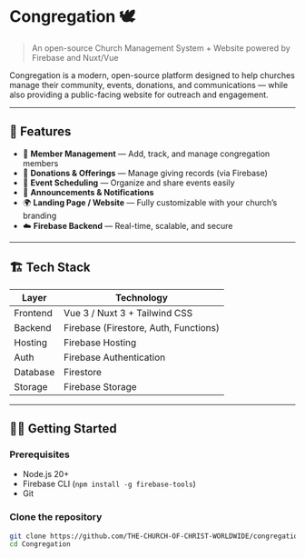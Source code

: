 # Congregation 🕊️
> An open-source Church Management System + Website powered by Firebase and Nuxt/Vue

Congregation is a modern, open-source platform designed to help churches manage their community, events, donations, and communications — while also providing a public-facing website for outreach and engagement.

---

## 🚀 Features

- 🔐 **Member Management** — Add, track, and manage congregation members  
- 💸 **Donations & Offerings** — Manage giving records (via Firebase)  
- 📅 **Event Scheduling** — Organize and share events easily  
- 📣 **Announcements & Notifications**  
- 🌍 **Landing Page / Website** — Fully customizable with your church’s branding  
- ☁️ **Firebase Backend** — Real-time, scalable, and secure

---

## 🏗️ Tech Stack

| Layer | Technology |
|-------|-------------|
| Frontend | Vue 3 / Nuxt 3 + Tailwind CSS |
| Backend | Firebase (Firestore, Auth, Functions) |
| Hosting | Firebase Hosting |
| Auth | Firebase Authentication |
| Database | Firestore |
| Storage | Firebase Storage |

---

## 🧑‍💻 Getting Started

### Prerequisites
- Node.js 20+
- Firebase CLI (`npm install -g firebase-tools`)
- Git

### Clone the repository
```bash
git clone https://github.com/THE-CHURCH-OF-CHRIST-WORLDWIDE/congregation.git
cd Congregation
